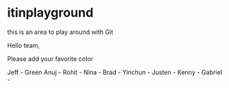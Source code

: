 itinplayground
==============

this is an area to play around with Git

Hello team,

Please add your favorite color

Jeff - Green
Anuj - 
Rohit - 
Nina - 
Brad - 
Yinchun - 
Justen - 
Kenny - 
Gabriel - 

